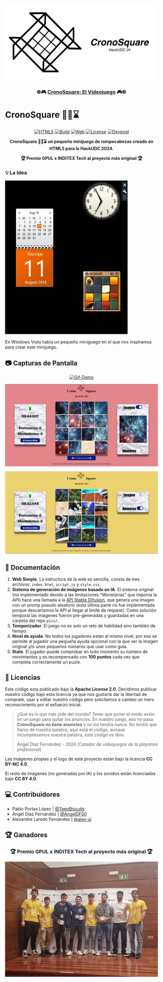 <!--
SPDX-FileCopyrightText: 2024 Pablo Portas López <81629707+TeenBiscuits@users.noreply.github.com>

SPDX-License-Identifier: Apache-2.0
-->

<div align="center">
 
[![CronoSquare Logo](https://raw.githubusercontent.com/TeenBiscuits/CronoSquare/main/imagenes/Logo%20Social.png)](https://teenbiscuits.github.io/CronoSquare)

<h3>🌐🎮 <a href="https://teenbiscuits.github.io/CronoSquare">CronoSquare: El Videojuego</a> 🎮🌐</h3>

</div>


<!--

ANTIGUO CONTADOR DE CUANTO QUEDA DE HACKUDC

<p align="center">
<a href="https://free.timeanddate.com/countdown/i98vzj1j/n681/cf100/cm0/cu4/ct0/cs0/ca0/co1/cr0/ss0/cac000/cpc000/pcfff/tcfff/fs150/szw448/szh189/tatCuanto%20queda%20de%20HackUDC%202024/tac000/tptSE%20ACAB%C3%93%20HACKUDC%202024/tpc000/iso2024-02-18T00:00:00">¿Cuanto queda de HackUDC?</a>
</p>

-->

# CronoSquare 🎴🎲⌛

<div align="center">

[![HTML5](https://img.shields.io/badge/HTML5-%23E34F26.svg?logo=HTML5&logoColor=white)]()
[![Build](https://github.com/TeenBiscuits/CronoSquare/actions/workflows/pages/pages-build-deployment/badge.svg)](https://github.com/TeenBiscuits/CronoSquare/actions/workflows/pages/pages-build-deployment)
[![Web](https://img.shields.io/website?down_message=offline&up_message=online&label=Web&url=https%3A%2F%2Fteenbiscuits.github.io%2FCronoSquare)](https://teenbiscuits.github.io/CronoSquare)
[![License](https://img.shields.io/badge/License-Apache_2.0-blue.svg)](https://opensource.org/licenses/Apache-2.0)
[![Devpost](https://img.shields.io/badge/DEVPOST-HackUDC-003e54)](https://devpost.com/software/cronosquare)
 
**CronoSquare 🎴🎲⌛ un pequeño minijuego de rompecabezas creado en HTML5 para la HackUDC 2024.**

**🏆 Premio GPUL x INDITEX Tech al proyecto más original 🏆**

</div>

### 💡 La Idea

![Windows Vista](https://raw.githubusercontent.com/TeenBiscuits/CronoSquare/main/imagenes/Windows-XP.webp)

En Windows Vista había un pequeño miniguego en el que nos inspiramos para crear este minijuego.

## 📷 Capturas de Pantalla

<div align="center">

[![Gif-Demo](https://github.com/TeenBiscuits/CronoSquare/blob/main/imagenes/V%C3%ADdeo%20DEMO.gif?raw=true)](https://www.youtube.com/watch?v=JbIf-MH_fHw)

![Captura de pantalla-1](https://github.com/TeenBiscuits/CronoSquare/blob/main/imagenes/Captura%20de%20pantalla-1.png?raw=true)

![Captura de pantalla-2](https://github.com/TeenBiscuits/CronoSquare/blob/main/imagenes/Captura%20de%20pantalla-2.png?raw=true)

</div>

## 📖 Documentación

1. **Web Simple**. La estructura de la web es sencilla, consta de tres archivos: ```index.html```, ```script.js``` y ```style.css```.
2. **Sistema de generación de imágenes basado en IA**. El sistema original (no implementado devido a las limitaciones "Monetarias" que imponía la API) hace una llamada a la [API Stable Difusion](https://stablediffusionapi.com), que genera una imagen con un promp pseudo aleatorio (esta última parte no fue implementada porque descartamos la API al llegar al límite de request). Como solución temporal las imágenes fueron pre-generadas y guardadas en una carpeta del repo ```pics/```.
3. **Temporizador**. El juego no es solo un reto de habilidad sino también de tiempo.
4. **Nivel de ayuda**. No todos los jugadores están al mismo nivel, por eso se permite al jugador una pequeña ayuda opcional con la que ver la imagen original y/o unos pequeños números que usar como guía.
5. **Stats**. El jugador puede comprobar en todo momento su número de movimientos y es recompensado con **100 puntos** cada vez que completa correctamente un puzle.

## 📜 Licencias

Este código esta publicado bajo la **Apache License 2.0**. Decidimos publicar nuestro código bajo esta licencia ya que nos gustaría dar la libertad de compratir, usar y editar nuestro código pero solicitamos a cambio un mero reconocimiento por el esfuerzo inicial.

> ¿Qué es lo que más jode del mundo? Tener que poner el modo avión en un juego para quitar los anuncios. En nuestro juego, eso no pasa. **CronoSquare no tiene anuncios** y no los tendrá nunca. No tenéis que fiaros de nuestra palabra, aquí está el código, aunque incumpliésemos nuestra palabra, _este código es libre_.
> 
>  Ángel Díaz Fernández - 2024 (_Catador de videojuegos de la playstore profesional_)

Las imágenes propias y el logo de este proyecto están bajo la licencia **CC BY-NC 4.0**.

El resto de imágenes (no generadas por IA) y los sonidos están licenciados bajo **CC BY 4.0**.

## 💻 Contribuidores

- Pablo Portas López | [@TeenBiscuits](https://github.com/TeenBiscuits)
- Ángel Díaz Fernández | [@AngelDF00](https://github.com/AngelDF00)
- Alexandre Laredo Fernández | [@alex-ui](https://github.com/alex-ui)

## 🏆 Ganadores

<div align="center">

### **🏆 Premio GPUL x INDITEX Tech al proyecto más original 🏆**

![GANADORES](https://github.com/TeenBiscuits/CronoSquare/blob/main/GANADORES.jpg?raw=true)

</div>
